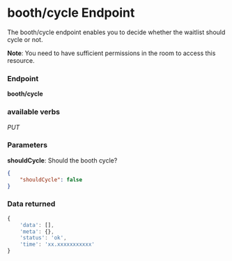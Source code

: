 # booth/cycle Endpoint

The booth/cycle endpoint enables you to decide whether the waitlist should cycle or not.

**Note**: You need to have sufficient permissions in the room to access this resource.

### Endpoint

**booth/cycle**

### available verbs

_PUT_

### Parameters

**shouldCycle**: Should the booth cycle?

```json
{
    "shouldCycle": false
}
```

### Data returned

```js
{
    'data': [],
    'meta': {},
    'status': 'ok',
    'time': 'xx.xxxxxxxxxxx'
}
```